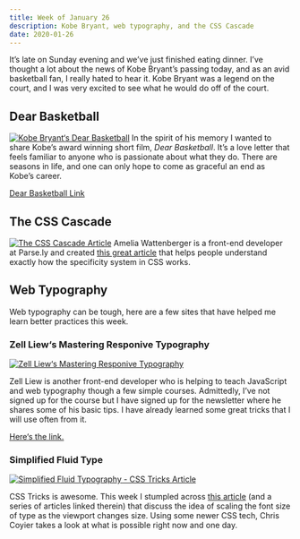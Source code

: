 ```yaml
---
title: Week of January 26
description: Kobe Bryant, web typography, and the CSS Cascade
date: 2020-01-26
---
```

It’s late on Sunday evening and we’ve just finished eating dinner. I’ve thought a lot about the news of Kobe Bryant’s passing today, and as an avid basketball fan, I really hated to hear it. Kobe Bryant was a legend on the court, and I was very excited to see what he would do off of the court.

## Dear Basketball
<a href="https://dearbasketball.com"><img class="responsive-img" src="/assets/images/share/2020-01-26/dear-basketball.jpg" alt="Kobe Bryant‘s Dear Basketball"></a>
In the spirit of his memory I wanted to share Kobe’s award winning short film, *Dear Basketball*. It’s a love letter that feels familiar to anyone who is passionate about what they do. There are seasons in life, and one can only hope to come as graceful an end as Kobe’s career.

[Dear Basketball Link](https://dearbasketball.com)

## The CSS Cascade
<a href="https://wattenberger.com/blog/css-cascade"><img class="responsive-img" src="/assets/images/share/2020-01-26/css-cascade.png" alt="The CSS Cascade Article"></a>
Amelia Wattenberger is a front-end developer at Parse.ly and created [this great article](https://wattenberger.com/blog/css-cascade) that helps people understand exactly how the specificity system in CSS works.

## Web Typography

Web typography can be tough, here are a few sites that have helped me learn better practices this week.

### Zell Liew‘s Mastering Responive Typography

<a href="https://mastering-responsive-typography.com/"><img class="responsive-img" src="/assets/images/share/2020-01-26/mastering-web-typography.png" alt="Zell Liew‘s Mastering Responive Typography"></a>

Zell Liew is another front-end developer who is helping to teach JavaScript and web typography though a few simple courses. Admittedly, I’ve not signed up for the course but I have signed up for the newsletter where he shares some of his basic tips. I have already learned some great tricks that I will use often from it.

[Here‘s the link.](https://mastering-responsive-typography.com/)

### Simplified Fluid Type
<a href="https://css-tricks.com/simplified-fluid-typography/"><img class="responsive-img" src="/assets/images/share/2020-01-26/simplified-fluid-type.png" alt="Simplified Fluid Typography - CSS Tricks Article"></a>

CSS Tricks is awesome. This week I stumpled across [this article](https://css-tricks.com/simplified-fluid-typography/) (and a series of articles linked therein) that discuss the idea of scaling the font size of type as the viewport changes size. Using some newer CSS tech, Chris Coyier takes a look at what is possible right now and one day. 